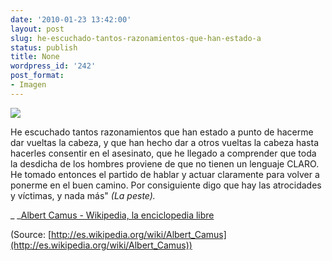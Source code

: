 ```yaml
---
date: '2010-01-23 13:42:00'
layout: post
slug: he-escuchado-tantos-razonamientos-que-han-estado-a
status: publish
title: None
wordpress_id: '242'
post_format:
- Imagen
---
```


[![](http://jjdenis.files.wordpress.com/2012/04/tumblr_kwp9zaqa3s1qzqnl8o1_250.jpg)](http://es.wikipedia.org/wiki/Albert_Camus)

He escuchado tantos razonamientos que han estado a punto de hacerme dar vueltas la cabeza, y que han hecho dar a otros vueltas la cabeza hasta hacerles consentir en el asesinato, que he llegado a comprender que toda la desdicha de los hombres proviene de que no tienen un lenguaje CLARO. He tomado entonces el partido de hablar y actuar claramente para volver a ponerme en el buen camino. Por consiguiente digo que hay las atrocidades y víctimas, y nada más" _(La peste)._




_ _[Albert Camus - Wikipedia, la enciclopedia libre](http://es.wikipedia.org/wiki/Albert_Camus)

(Source: [http://es.wikipedia.org/wiki/Albert_Camus](http://es.wikipedia.org/wiki/Albert_Camus))
